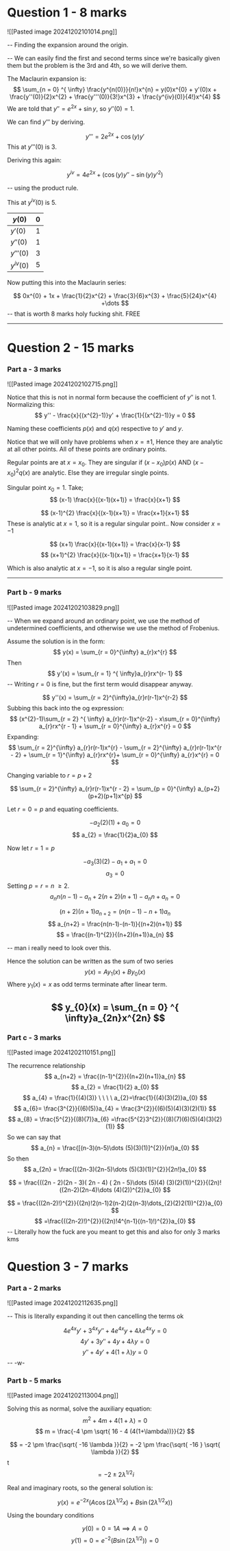 
# Question 1 - 8 marks

![[Pasted image 20241202101014.png]]

-- Finding the expansion around the origin.

-- We can easily find the first and second terms since we're basically given them but the problem is the 3rd and 4th, so we will derive them.

The Maclaurin expansion is: $$
\sum_{n = 0} ^{ \infty} \frac{y^{n(0)}}{n!}x^{n} = y(0)x^{0} + y'(0)x + \frac{y''(0)}{2}x^{2} + \frac{y'''(0)}{3!}x^{3} + \frac{y^{iv}(0)}{4!}x^{4}
$$
We are told that $y'' = e^{2x} + \sin y$, so $y''(0) = 1$.

We can find $y'''$ by deriving.

$$
y''' = 2e^{2x} +\cos (y) y'
$$
This at $y'''(0)$ is $3$.

Deriving this again:

$$
y^{iv} = 4e^{2x} + (\cos (y)y'' -\sin (y)y'^{2})
$$

-- using the product rule.

This at $y^{iv}(0)$ is $5$.

| $y(0)$      | $0$ |
| ----------- | --- |
| $y'(0)$     | 1   |
| $y''(0)$    | $1$ |
| $y'''(0)$   | 3   |
| $y^{iv}(0)$ | 5   |
Now putting this into the Maclaurin series:

$$
0x^{0} + 1x + \frac{1}{2}x^{2} + \frac{3}{6}x^{3} + \frac{5}{24}x^{4} +\dots
$$
-- that is worth 8 marks holy fucking shit. FREE

---

# Question 2 - 15 marks

### Part a - 3 marks

![[Pasted image 20241202102715.png]]

Notice that this is not in normal form because the coefficient of $y''$ is not 1. Normalizing this: 
$$
y'' - \frac{x}{(x^{2}-1)}y' + \frac{1}{(x^{2}-1)}y = 0
$$

Naming these coefficients $p(x)$ and $q(x)$ respective to $y'$ and $y$.

Notice that we will only have problems when $x=\pm 1$, Hence they are analytic at all other points. All of these points are ordinary points.

Regular points are at $x=x_{0}$. They are singular if $(x-x_{0})p(x)$ AND $(x-x_{0})^{2}q(x)$ are analytic. Else they are irregular single points.

Singular point $x_{0}=1$. Take; $$
(x-1) \frac{x}{(x-1)(x+1)} = \frac{x}{x+1}
$$

$$
(x-1)^{2} \frac{x}{(x-1)(x+1)} = \frac{x+1}{x+1}
$$
These is analytic at $x=1$, so it is a regular singular point.. Now consider $x=-1$

$$
(x+1) \frac{x}{(x-1)(x+1)} = \frac{x}{x-1}
$$
$$
(x+1)^{2} \frac{x}{(x-1)(x+1)} = \frac{x+1}{x-1}
$$

Which is also analytic at $x = -1$, so it is also a regular single point.

---

### Part b - 9 marks

![[Pasted image 20241202103829.png]]

-- When we expand around an ordinary point, we use the method of undetermined coefficients, and otherwise we use the method of Frobenius.

Assume the solution is in the form:
$$
y(x) = \sum_{r = 0}^{\infty} a_{r}x^{r}
$$
Then 
$$
y'(x) = \sum_{r = 1} ^{ \infty}a_{r}rx^{r- 1}
$$
-- Writing $r = 0$ is fine, but the first term would disappear anyway.

$$
y''(x) = \sum_{r = 2}^{\infty}a_{r}r(r-1)x^{r-2}
$$
Subbing this back into the og expression: 
$$
(x^{2}-1)\sum_{r = 2} ^{ \infty} a_{r}r(r-1)x^{r-2} - x\sum_{r = 0}^{\infty} a_{r}rx^{r - 1} + \sum_{r = 0}^{\infty} a_{r}x^{r} = 0
$$
Expanding:
$$
\sum_{r = 2}^{\infty} a_{r}r(r-1)x^{r} - \sum_{r = 2}^{\infty} a_{r}r(r-1)x^{r - 2} + \sum_{r = 1}^{\infty} a_{r}rx^{r}+ \sum_{r = 0}^{\infty} a_{r}x^{r} = 0
$$

Changing variable to $r = p+2$

$$
\sum_{r = 2}^{\infty} a_{r}r(r-1)x^{r - 2} = \sum_{p = 0}^{\infty} a_{p+2}(p+2)(p+1)x^{p}
$$

Let $r = 0 = p$ and equating coefficients.

$$
-a_{2}(2)(1) + a_{0} = 0
$$
$$
a_{2} = \frac{1}{2}a_{0}
$$

Now let $r = 1 = p$

$$
-a_{3} ( 3) (2) - a_{1} + a_{1} = 0
$$
$$
a_{3} = 0
$$
Setting $p = r = n$ $\geq 2$.
$$
a_{n} n(n-1) - a_{n} + 2 (n+2)(n+1) - a_{n}n + a_{n} = 0
$$

$$
(n+2)(n+1)a_{n+2} = (n(n-1) - n + 1)a_{n}
$$
$$
a_{n+2} = \frac{n(n-1)-(n-1)}{(n+2)(n+1)}
$$
$$
= \frac{(n-1)^{2}}{(n+2)(n+1)}a_{n}
$$

-- man i really need to look over this.


Hence the solution can be written as the sum of two series 
$$
y(x) = Ay_{1}(x) + By_{0}(x)
$$
Where $y_{1}(x) = x$ as odd terms terminate after linear term.

$$
y_{0}(x) = \sum_{n = 0} ^{ \infty}a_{2n}x^{2n}
$$
---

### Part c - 3 marks

![[Pasted image 20241202110151.png]]

The recurrence relationship 
$$
a_{n+2} = \frac{(n-1)^{2}}{(n+2)(n+1)}a_{n}
$$
$$
a_{2} = \frac{1}{2} a_{0}
$$
$$
a_{4} = \frac{1}{(4)(3)} \ \ \ \ a_{2}=\frac{1}{(4)(3)(2)}a_{0}
$$
$$
a_{6}= \frac{3^{2}}{(6)(5)}a_{4} = \frac{3^{2}}{(6)(5)(4)(3)(2)(1)}
 $$
$$
a_{8} = \frac{5^{2}}{(8)(7)}a_{6} =\frac{5^{2}3^{2}}{(8)(7)(6)(5)(4)(3)(2)(1)}
$$
So we can say that 
$$
a_{n} = \frac{[(n-3)(n-5)\dots (5)(3)(1)]^{2}}{n!}a_{0}
$$
So then 
$$
a_{2n} = \frac{[(2n-3)(2n-5)\dots (5)(3)(1)]^{2}}{2n!}a_{0}
$$

$$
= \frac{((2n - 2)(2n - 3)( 2n - 4) ( 2n - 5)\dots (5)(4) (3)(2)(1))^{2}}{(2n)!((2n-2)(2n-4)\dots (4)(2))^{2}}a_{0}
$$

$$
= \frac{((2n-2)!)^{2}}{(2n)!2(n-1)2(n-2)(2(n-3)\dots_{2}(2)2(1))^{2}}a_{0}
$$
$$
=\frac{((2n-2)!)^{2}}{(2n)!4^{n-1}((n-1)!)^{2}}a_{0}
$$
-- Literally how the fuck are you meant to get this and also for only 3 marks kms

# Question 3 - 7 marks

### Part a - 2 marks

![[Pasted image 20241202112635.png]]

-- This is literally expanding it out then cancelling the terms ok

$$
4e^{4x}y' + 3^{4x}y'' + 4e^{4x}y + 4\lambda e^{4x}y = 0
$$
$$
4y' + 3y'' + 4y + 4\lambda y = 0
$$
$$
y'' + 4y' + 4(1+\lambda)y = 0
$$
-- -w-
### Part b - 5 marks

![[Pasted image 20241202113004.png]]

Solving this as normal, solve the auxiliary equation:
$$
m^{2} + 4m + 4(1+\lambda) = 0
$$
$$
m = \frac{-4 \pm \sqrt{ 16 - 4 (4(1+\lambda))}}{2}
$$

$$
= -2 \pm \frac{\sqrt{ -16 \lambda }}{2} = -2 \pm \frac{\sqrt{ -16 } \sqrt{ \lambda }}{2}
$$t
$$
= -2 \pm 2\lambda ^{1/2}i
$$

Real and imaginary roots, so the general solution is:

$$
y(x) = e^{-2x}(A\cos (2\lambda ^{1/2}x) + B\sin (2\lambda ^{1/2}x))
$$

Using the boundary conditions 

$$
y(0) = 0 = 1A \implies A = 0
$$$$
y(1)= 0 = e^{-2}(B\sin (2\lambda ^{1/2})) = 0
$$
